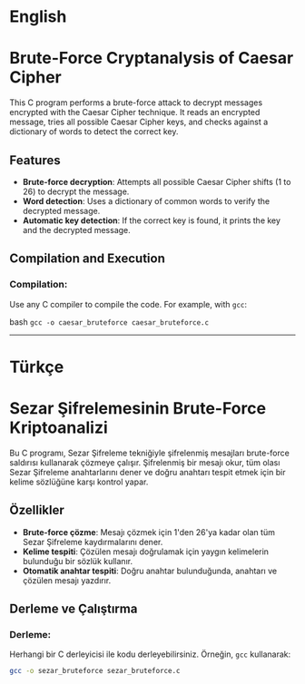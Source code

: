 # English
# Brute-Force Cryptanalysis of Caesar Cipher

This C program performs a brute-force attack to decrypt messages encrypted with the Caesar Cipher technique. It reads an encrypted message, tries all possible Caesar Cipher keys, and checks against a dictionary of words to detect the correct key.

## Features

- **Brute-force decryption**: Attempts all possible Caesar Cipher shifts (1 to 26) to decrypt the message.
- **Word detection**: Uses a dictionary of common words to verify the decrypted message.
- **Automatic key detection**: If the correct key is found, it prints the key and the decrypted message.

## Compilation and Execution

### Compilation:
Use any C compiler to compile the code. For example, with `gcc`:

bash
```gcc -o caesar_bruteforce caesar_bruteforce.c```

------------------------------------------------
# Türkçe
# Sezar Şifrelemesinin Brute-Force Kriptoanalizi

Bu C programı, Sezar Şifreleme tekniğiyle şifrelenmiş mesajları brute-force saldırısı kullanarak çözmeye çalışır. Şifrelenmiş bir mesajı okur, tüm olası Sezar Şifreleme anahtarlarını dener ve doğru anahtarı tespit etmek için bir kelime sözlüğüne karşı kontrol yapar.

## Özellikler

- **Brute-force çözme**: Mesajı çözmek için 1'den 26'ya kadar olan tüm Sezar Şifreleme kaydırmalarını dener.
- **Kelime tespiti**: Çözülen mesajı doğrulamak için yaygın kelimelerin bulunduğu bir sözlük kullanır.
- **Otomatik anahtar tespiti**: Doğru anahtar bulunduğunda, anahtarı ve çözülen mesajı yazdırır.

## Derleme ve Çalıştırma

### Derleme:
Herhangi bir C derleyicisi ile kodu derleyebilirsiniz. Örneğin, `gcc` kullanarak:

```bash
gcc -o sezar_bruteforce sezar_bruteforce.c
